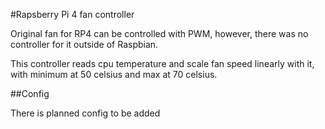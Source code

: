 #Rapsberry Pi 4 fan controller

Original fan for RP4 can be controlled with PWM, however, there was no controller for it outside of Raspbian.

This controller reads cpu temperature and scale fan speed linearly with it, with minimum at 50 celsius and max at 70 celsius.

##Config

There is planned config to be added
